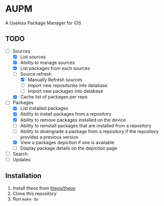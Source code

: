 # AUPM

A Useless Package Manager for iOS

## TODO

- [ ] Sources
  - [x] List sources
  - [x] Ability to manage sources
  - [x] List packages from each sources
  - [ ] Source refresh
    - [x] Manually Refresh sources
    - [ ] Import new repositories into database
    - [ ] Import new packages into database
  - [x] Cache list of packages per repo
- [ ] Packages
  - [x] List installed packages
  - [x] Ability to install packages from a repository
  - [x] Ability to remove packages installed on the device
  - [ ] Ability to reinstall packages that are installed from a repository
  - [ ] Ability to downgrade a package from a repository if the repository provides a previous version
  - [x] View a packages depiction if one is available
  - [ ] Display package details on the depiction page
- [ ] Search
- [ ] Updates

## Installation

1. Install theos from [theos/theos](https://www.github.com/theos/theos)
2. Clone this repository
3. Run `make do`
